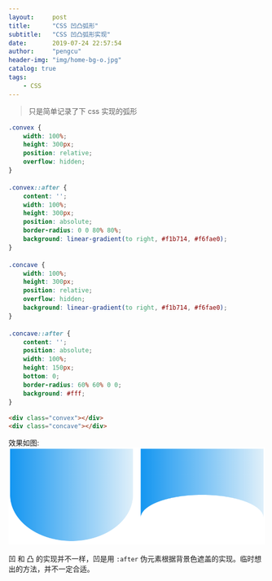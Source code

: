 ```yaml
---
layout:     post
title:      "CSS 凹凸弧形"
subtitle:   "CSS 凹凸弧形实现"
date:       2019-07-24 22:57:54
author:     "pengcu"
header-img: "img/home-bg-o.jpg"
catalog: true
tags:
    - CSS
---
```

> 只是简单记录了下 css 实现的弧形


```css
.convex {
    width: 100%;
    height: 300px;
    position: relative;
    overflow: hidden;
}

.convex::after {
    content: '';
    width: 100%;
    height: 300px;
    position: absolute;
    border-radius: 0 0 80% 80%;
    background: linear-gradient(to right, #f1b714, #f6fae0);
}

.concave {
    width: 100%;
    height: 300px;
    position: relative;
    overflow: hidden;
    background: linear-gradient(to right, #f1b714, #f6fae0);
}

.concave::after {
    content: '';
    position: absolute;
    width: 100%;
    height: 150px;
    bottom: 0;
    border-radius: 60% 60% 0 0;
    background: #fff;
}
```
```html
<div class="convex"></div>
<div class="concave"></div>
```

效果如图:
![example](/img/css/convex.png)

凹 和 凸 的实现并不一样，凹是用 `:after` 伪元素根据背景色遮盖的实现。临时想出的方法，并不一定合适。